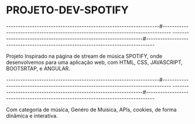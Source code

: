 # PROJETO-DEV-SPOTIFY
-----------------------------------------------------------------#---------------------------------------------------------------------------------
-----------------------------------------------------------------#---------------------------------------------------------------------------------

Projeto Inspirado na página de stream de música SPOTIFY, onde desenvolvemos para uma aplicação web, com HTML, CSS, JAVASCRIPT, BOOTSRTAP, e ANGULAR.

-----------------------------------------------------------------#---------------------------------------------------------------------------------
-----------------------------------------------------------------#---------------------------------------------------------------------------------

Com categoria de música, Genéro de Muisica, APIs, cookies, de forma dinâmica e interativa.
